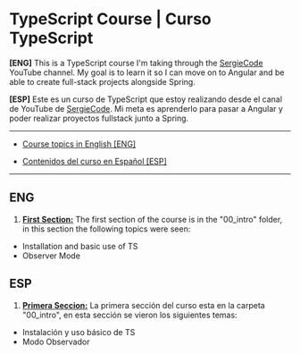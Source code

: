 # TypeScript Course | Curso TypeScript

**[ENG]**
This is a TypeScript course I'm taking through the [SergieCode](https://www.youtube.com/@SergieCode) YouTube channel. My goal is to learn it so I can move on to Angular and be able to create full-stack projects alongside Spring.

**[ESP]**
Este es un curso de TypeScript que estoy realizando desde el canal de YouTube de [SergieCode](https://www.youtube.com/@SergieCode). Mi meta es aprenderlo para pasar a Angular y poder realizar proyectos fullstack junto a Spring.

---

- [Course topics in English [ENG]](#ENG)

- [Contenidos del curso en Español [ESP]](#ESP)

---

## ENG

1. **<ins>First Section:</ins>** The first section of the course is in the "00_intro" folder, in this section the following topics were seen:
- Installation and basic use of TS
- Observer Mode

## ESP

1. **<ins>Primera Seccion:</ins>** La primera sección del curso esta en la carpeta "00_intro", en esta sección se vieron los siguientes temas:
- Instalación y uso básico de TS
- Modo Observador